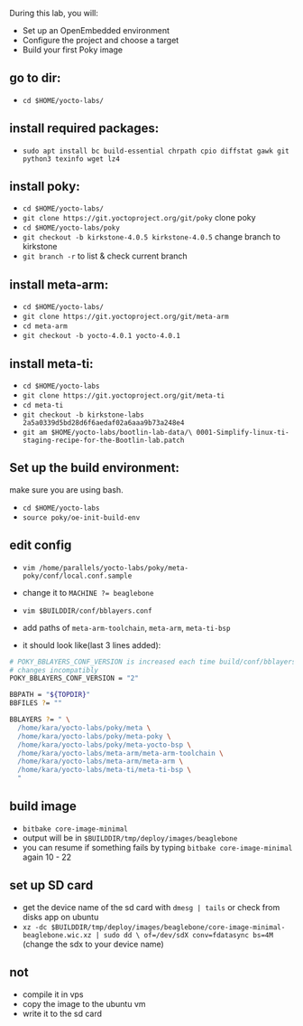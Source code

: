 


During this lab, you will:

- Set up an OpenEmbedded environment
- Configure the project and choose a target
- Build your first Poky image


## go to dir:

- `cd $HOME/yocto-labs/`

## install required packages:

- `sudo apt install bc build-essential chrpath cpio diffstat gawk git python3 texinfo wget lz4`

## install poky:

- `cd $HOME/yocto-labs/`
- `git clone https://git.yoctoproject.org/git/poky` clone poky
- `cd $HOME/yocto-labs/poky`
- `git checkout -b kirkstone-4.0.5 kirkstone-4.0.5` change branch to kirkstone
- `git branch -r` to list & check current branch

## install meta-arm:

- `cd $HOME/yocto-labs/`
- `git clone https://git.yoctoproject.org/git/meta-arm`
- `cd meta-arm`
- `git checkout -b yocto-4.0.1 yocto-4.0.1`

## install meta-ti:

- `cd $HOME/yocto-labs`
- `git clone https://git.yoctoproject.org/git/meta-ti`
- `cd meta-ti`
- `git checkout -b kirkstone-labs 2a5a0339d5bd28d6f6aedaf02a6aaa9b73a248e4`
- `git am $HOME/yocto-labs/bootlin-lab-data/\ 0001-Simplify-linux-ti-staging-recipe-for-the-Bootlin-lab.patch`

## Set up the build environment:

make sure you are using bash.

- `cd $HOME/yocto-labs`
- `source poky/oe-init-build-env`

## edit config

- `vim /home/parallels/yocto-labs/poky/meta-poky/conf/local.conf.sample` 
- change it to `MACHINE ?= beaglebone`

- `vim $BUILDDIR/conf/bblayers.conf`
- add paths of `meta-arm-toolchain`, `meta-arm`, `meta-ti-bsp`
- it should look like(last 3 lines added):

```bash
# POKY_BBLAYERS_CONF_VERSION is increased each time build/conf/bblayers.conf
# changes incompatibly
POKY_BBLAYERS_CONF_VERSION = "2"

BBPATH = "${TOPDIR}"
BBFILES ?= ""

BBLAYERS ?= " \
  /home/kara/yocto-labs/poky/meta \
  /home/kara/yocto-labs/poky/meta-poky \
  /home/kara/yocto-labs/poky/meta-yocto-bsp \
  /home/kara/yocto-labs/meta-arm/meta-arm-toolchain \
  /home/kara/yocto-labs/meta-arm/meta-arm \
  /home/kara/yocto-labs/meta-ti/meta-ti-bsp \
  "
```
## build image

- `bitbake core-image-minimal`
- output will be in `$BUILDDIR/tmp/deploy/images/beaglebone`
- you can resume if something fails by typing `bitbake core-image-minimal` again
10 - 22

## set up SD card

- get the device name of the sd card with `dmesg | tails` or check from disks app on ubuntu
- `xz -dc $BUILDDIR/tmp/deploy/images/beaglebone/core-image-minimal-beaglebone.wic.xz | sudo dd \ of=/dev/sdX conv=fdatasync bs=4M` (change the sdx to your device name)





## not

- compile it in vps
- copy the image to the ubuntu vm
- write it to the sd card


